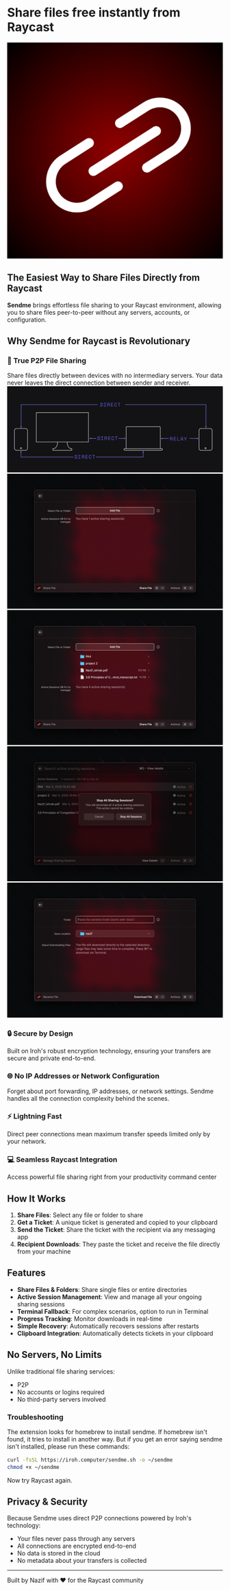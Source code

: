# Share files free instantly from Raycast

![Sendme for Raycast](./assets/command-icon.png)

## The Easiest Way to Share Files Directly from Raycast

**Sendme** brings effortless file sharing to your Raycast environment, allowing you to share files peer-to-peer without any servers, accounts, or configuration.

## Why Sendme for Raycast is Revolutionary

### 🚀 True P2P File Sharing

Share files directly between devices with no intermediary servers. Your data never leaves the direct connection between sender and receiver.
![Direct Transfer](metadata/image.png)
![alt-img](metadata/screenshot-1.png)
![alt-img](metadata/screenshot-2.png)
![alt-img](metadata/screenshot-3.png)
![alt-img](metadata/screenshot-4.png)

### 🔒 Secure by Design

Built on Iroh's robust encryption technology, ensuring your transfers are secure and private end-to-end.

### 🌐 No IP Addresses or Network Configuration

Forget about port forwarding, IP addresses, or network settings. Sendme handles all the connection complexity behind the scenes.

### ⚡️ Lightning Fast

Direct peer connections mean maximum transfer speeds limited only by your network.

### 💻 Seamless Raycast Integration

Access powerful file sharing right from your productivity command center 

## How It Works

1. **Share Files**: Select any file or folder to share
2. **Get a Ticket**: A unique ticket is generated and copied to your clipboard
3. **Send the Ticket**: Share the ticket with the recipient via any messaging app
4. **Recipient Downloads**: They paste the ticket and receive the file directly from your machine

## Features

- **Share Files & Folders**: Share single files or entire directories
- **Active Session Management**: View and manage all your ongoing sharing sessions
- **Terminal Fallback**: For complex scenarios, option to run in Terminal
- **Progress Tracking**: Monitor downloads in real-time
- **Simple Recovery**: Automatically recovers sessions after restarts
- **Clipboard Integration**: Automatically detects tickets in your clipboard

## No Servers, No Limits

Unlike traditional file sharing services:
- P2P
- No accounts or logins required
- No third-party servers involved


### Troubleshooting
The extension looks for homebrew to install sendme. If homebrew isn't found, it tries to install in another way. But if you get an error saying sendme isn't installed, please run these commands:

```bash
curl -fsSL https://iroh.computer/sendme.sh -o ~/sendme
chmod +x ~/sendme
```

Now try Raycast again.

## Privacy & Security

Because Sendme uses direct P2P connections powered by Iroh's technology:

- Your files never pass through any servers
- All connections are encrypted end-to-end
- No data is stored in the cloud
- No metadata about your transfers is collected

---

Built by Nazif with ❤️ for the Raycast community